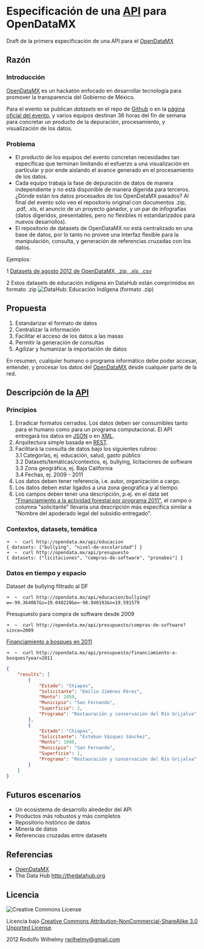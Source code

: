 Especificación de una [API] para OpenDataMX
===========

Draft de la primera especificación de una API para el [OpenDataMX]

## Razón

### Introducción

[OpenDataMX] es un hackatón enfocado en desarrollar tecnología para promover la transparencia del Gobierno de México.

Para el evento se publican _datasets_ en el repo de [Github](https://github.com/opendatamx) o en la [página oficial del evento](http://opendata.mx/datasets), y varios equipos destinan 36 horas del fin de semana para concretar un producto de la depuración, procesamiento, y visualización de los datos.

### Problema

* El producto de los equipos del evento concretan necesidades tan específicas que terminan limitando el esfuerzo a una visualización en particular y por ende aislando el avance generado en el procesamiento de los datos.
* Cada equipo trabaja la fase de depuración de datos de manera independiente y no está disponible de manera digerida para terceros. ¿Dónde están los datos procesados de los OpenDataMX pasados? Al final del evento sólo veo el repositorio original con documentos .zip, .pdf, .xls, el anuncio de un proyecto ganador, y un par de infografías (datos digeridos, presentables, pero no flexibles ni estandarizados para nuevos desarrollos).
* El repositorio de datasets de OpenDataMX no está centralizado en una base de datos, por lo tanto no provee una interfaz flexible para la manipulación, consulta, y generación de referencias cruzadas con los datos.

Ejemplos:

1 [Datasets de agosto 2012 de OpenDataMX, .zip, .xls, .csv](https://github.com/opendatamx/datasetsagosto2012)

2 Estos datasets de educación indígena en DataHub están comprimidos en formato .zip
![DataHub: Educación Indígena (formato .zip)](http://f.cl.ly/items/3l32322v0w3i0o1p303L/DataHub.png)

## Propuesta

1. Estandarizar el formato de datos
2. Centralizar la información
3. Facilitar el acceso de los datos a las masas
4. Permitir la generación de consultas
5. Agilizar y humanizar la importación de datos

En resumen, cualquier humano o programa informático debe poder accesar, entender, y procesar los datos del [OpenDataMX] desde cualquier parte de la red.

## Descripción de la [API]

### Principios

1. Erradicar formatos cerrados. Los datos deben ser consumibles tanto para el humano como para un programa computacional. El API entregará los datos en [JSON](http://es.wikipedia.org/wiki/Json) o en [XML](http://es.wikipedia.org/wiki/Xml).
2. Arquitectura simple basada en [REST](http://es.wikipedia.org/wiki/REST).
3. Facilitará la consulta de datos bajo los siguientes rubros:  
  3.1 Categorías, ej. educación, salud, gasto público  
  3.2 Datasets/temáticas/contextos, ej. bullying, licitaciones de software  
  3.3 Zona geográfica, ej. Baja California  
  3.4 Fechas, ej. 2009 - 2011  
4. Los datos deben tener referencia, i.e. autor, organización a cargo.  
5. Los datos deben estar ligados a una zona geográfica y al tiempo. 
6. Los campos deben tener una descripción, p.ej. en el data set ["Financiamiento a la actividad forestal por programa 2011"](http://thedatahub.org/es/dataset/ccmss/resource/d009e5c6-20aa-4320-8bef-40b624dc66f1), el campo o columna "solicitante" llevaría una descripción más específica similar a "Nombre del apoderado legal del subsidio entregado".

### Contextos, datasets, temática

```
➜  ~  curl http://opendata.mx/api/educacion
{ datasets: ["bullying", "nivel-de-escolaridad"] }
➜  ~  curl http://opendata.mx/api/presupuesto
{ datasets: ["licitaciones", "compras-de-software", "pronabes"] }

```
### Datos en tiempo y espacio

Dataset de bullying filtrado al DF

```
➜  ~  curl http://opendata.mx/api/educacion/bullying?w=-99.364067&s=19.048220&e=-98.940193&n=19.591579
```
Presupuesto para compra de software desde 2009

```
➜  ~  curl http://opendata.mx/api/presupuesto/compras-de-software?since=2009
```
[Financiamiento a bosques en 2011](http://thedatahub.org/es/dataset/ccmss/resource/d009e5c6-20aa-4320-8bef-40b624dc66f1)

```
➜  ~  curl http://opendata.mx/api/presupuesto/financiamiento-a-bosques?year=2011
```
```json
{
    "results": [
        {
            "Estado": "Chiapas",
            "Solicitante": "Emilio Jiménez Pérez",
            "Monto": 2450,
            "Municipio": "San Fernando",
            "Superficie": 2,
            "Programa": "Restauración y conservación del Río Grijalva"
        },
        {
            "Estado": "Chiapas",
            "Solicitante": "Esteban Vázquez Sánchez",
            "Monto": 1080,
            "Municipio": "San Fernando",
            "Superficie": 1,
            "Programa": "Restauración y conservación del Río Grijalva"
        }
    ]
}
```

## Futuros escenarios

* Un ecosistema de desarrollo alrededor del API
* Productos más robustos y más completos
* Repositorio histórico de datos
* Minería de datos
* Referencias cruzadas entre datasets

## Referencias

* [OpenDataMX]  
* The Data Hub http://thedatahub.org

[OpenDataMX]: http://opendata.mx  "OpenDataMX"
[API]: http://es.wikipedia.org/wiki/Interfaz_de_programaci%C3%B3n_de_aplicaciones "API"

## Licencia

![Creative Commons License](http://i.creativecommons.org/l/by-nc-sa/3.0/88x31.png)

Licencia bajo [Creative Commons Attribution-NonCommercial-ShareAlike 3.0 Unported License](http://creativecommons.org/licenses/by-nc-sa/3.0/).

2012 Rodolfo Wilhelmy <rwilhelmy@gmail.com>
